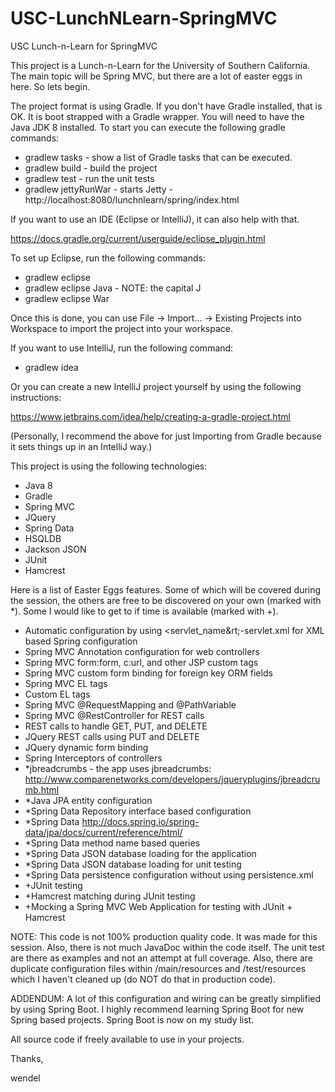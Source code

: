 # USC-LunchNLearn-SpringMVC
USC Lunch-n-Learn for SpringMVC

This project is a Lunch-n-Learn for the University of Southern California.  The main topic will be Spring MVC,
but there are a lot of easter eggs in here.  So lets begin.

The project format is using Gradle.  If you don't have Gradle installed, that is OK.  It is boot strapped with
a Gradle wrapper.  You will need to have the Java JDK 8 installed.  To start you can execute the following gradle commands:

- gradlew tasks - show a list of Gradle tasks that can be executed.
- gradlew build - build the project
- gradlew test - run the unit tests
- gradlew jettyRunWar - starts Jetty - http://localhost:8080/lunchnlearn/spring/index.html

If you want to use an IDE (Eclipse or IntelliJ), it can also help with that.

https://docs.gradle.org/current/userguide/eclipse_plugin.html

To set up Eclipse, run the following commands:

- gradlew eclipse
- gradlew eclipse Java - NOTE: the capital J
- gradlew eclipse War

Once this is done, you can use File -> Import... -> Existing Projects into Workspace to import the project
into your workspace.



If you want to use IntelliJ, run the following command:

- gradlew idea

Or you can create a new IntelliJ project yourself by using the following instructions:

https://www.jetbrains.com/idea/help/creating-a-gradle-project.html

(Personally, I recommend the above for just Importing from Gradle because it sets things up in an IntelliJ way.)



This project is using the following technologies:
- Java 8
- Gradle
- Spring MVC
- JQuery
- Spring Data
- HSQLDB
- Jackson JSON
- JUnit
- Hamcrest

Here is a list of Easter Eggs features.  Some of which will be covered during the session, the
others are free to be discovered on your own (marked with *).  Some I would like to get to if time
is available (marked with +).

- Automatic configuration by using &lt;servlet_name&rt;-servlet.xml for XML based Spring configuration
- Spring MVC Annotation configuration for web controllers
- Spring MVC form:form, c:url, and other JSP custom tags
- Spring MVC custom form binding for foreign key ORM fields
- Spring MVC EL tags
- Custom EL tags
- Spring MVC @RequestMapping and @PathVariable
- Spring MVC @RestController for REST calls
- REST calls to handle GET, PUT, and DELETE
- JQuery REST calls using PUT and DELETE
- JQuery dynamic form binding
- Spring Interceptors of controllers
- *jbreadcrumbs - the app uses jbreadcrumbs:
        http://www.comparenetworks.com/developers/jqueryplugins/jbreadcrumb.html
- *Java JPA entity configuration
- *Spring Data Repository interface based configuration
- *Spring Data http://docs.spring.io/spring-data/jpa/docs/current/reference/html/
- *Spring Data method name based queries
- *Spring Data JSON database loading for the application
- *Spring Data JSON database loading for unit testing
- *Spring Data persistence configuration without using persistence.xml
- +JUnit testing
- +Hamcrest matching during JUnit testing
- +Mocking a Spring MVC Web Application for testing with JUnit + Hamcrest

NOTE: This code is not 100% production quality code.  It was made for this session.  Also, there is
not much JavaDoc within the code itself.  The unit test are there as examples and not an attempt at
full coverage.  Also, there are duplicate configuration files within /main/resources and
/test/resources which I haven't cleaned up (do NOT do that in production code).

ADDENDUM:  A lot of this configuration and wiring can be greatly simplified by using Spring Boot.  I
highly recommend learning Spring Boot for new Spring based projects.  Spring Boot is now on my
study list.

All source code if freely available to use in your projects.

Thanks,

wendel